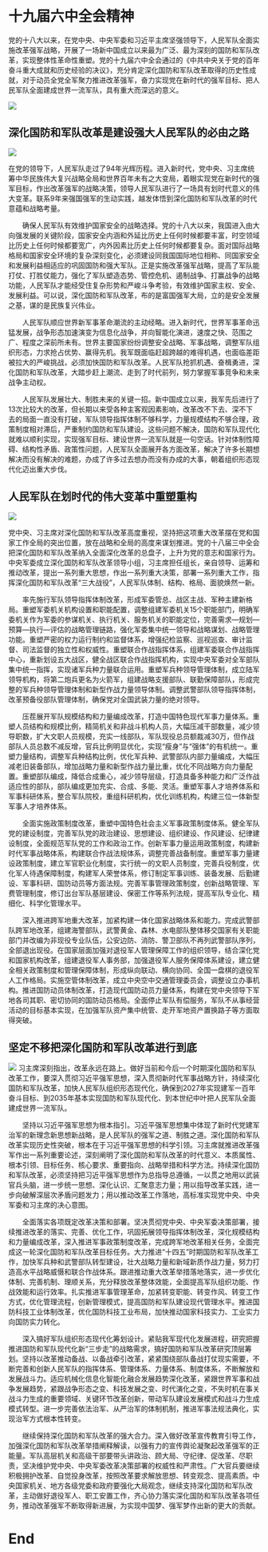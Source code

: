 # 十九届六中全会精神

党的十八大以来，在党中央、中央军委和习近平主席坚强领导下，人民军队全面实施改革强军战略，开展了一场新中国成立以来最为广泛、最为深刻的国防和军队改革，实现整体性革命性重塑。党的十九届六中全会通过的《中共中央关于党的百年奋斗重大成就和历史经验的决议》，充分肯定深化国防和军队改革取得的历史性成就，对于动员全党全军聚力推进改革强军，奋力实现党在新时代的强军目标、把人民军队全面建成世界一流军队，具有重大而深远的意义。


![](http://www.people.cn/img/2020peopleindex/img/database.png)



## 深化国防和军队改革是建设强大人民军队的必由之路
![](http://www.people.cn/NMediaFile/2022/0108/MAIN202201080916469292968683471.jpg)

在党的领导下，人民军队走过了94年光辉历程。进入新时代，党中央、习主席统筹中华民族伟大复兴战略全局和世界百年未有之大变局，着眼实现党在新时代的强军目标，作出改革强军的战略决策，领导人民军队进行了一场具有划时代意义的伟大变革。联系9年来强国强军的生动实践，越发体悟到深化国防和军队改革的时代意蕴和战略考量。

　　确保人民军队有效维护国家安全的战略选择。党的十八大以来，我国进入由大向强发展的关键阶段，国家安全内涵和外延比历史上任何时候都要丰富，时空领域比历史上任何时候都要宽广，内外因素比历史上任何时候都要复杂。面对国际战略格局和国家安全环境的复杂深刻变化，必须建设同我国国际地位相称、同国家安全和发展利益相适应的巩固国防和强大军队。正是实施改革强军战略，提高了军队能打仗、打胜仗能力，强化了军队塑造态势、管控危机、遏制战争、打赢战争的战略功能，人民军队才能经受住复杂形势和严峻斗争考验，有效维护国家主权、安全、发展利益。可以说，深化国防和军队改革，布的是富国强军大局，立的是安全发展之基，谋的是民族复兴伟业。

　　人民军队顺应世界新军事革命潮流的主动经略。进入新时代，世界军事革命迅猛发展，战争形态加速演变为信息化战争，并向智能化演进，速度之快、范围之广、程度之深前所未有。世界主要国家纷纷调整安全战略、军事战略，调整军队组织形态，力求抢占优势、赢得先机。我军既面临赶超跨越的难得机遇，也面临差距被拉大的严峻挑战，必须加快国防和军队改革。人民军队抢抓机遇、奋楫勇进，深化国防和军队改革，大踏步赶上潮流、走到了时代前列，努力掌握军事竞争和未来战争主动权。

　　人民军队发展壮大、制胜未来的关键一招。新中国成立以来，我军先后进行了13次比较大的改革，但长期以来受各种主客观因素影响，改革改不下去、深不下去的局面一直没有打破，军队领导指挥体制不够科学，力量规模结构不够合理，政策制度相对滞后，严重制约国防和军队建设。这些问题不解决，国防和军队现代化就难以顺利实现，实现强军目标、建设世界一流军队就是一句空话。针对体制性障碍、结构性矛盾、政策性问题，人民军队全面展开各方面改革，解决了许多长期想解决而没有解决的难题，办成了许多过去想办而没有办成的大事，朝着组织形态现代化迈出重大步伐。
  
## 人民军队在划时代的伟大变革中重塑重构
![](http://www.people.cn/NMediaFile/2022/0108/MAIN202201080956330016176655990.JPG)

党中央、习主席对深化国防和军队改革高度重视，坚持把这项重大改革摆在党和国家工作全局的突出位置，放在战略和全局的高度来谋划推进。党的十八届三中全会把深化国防和军队改革纳入全面深化改革的总盘子，上升为党的意志和国家行为。中央军委成立深化国防和军队改革领导小组，习主席担任组长，亲自领导、运筹和推动改革，提出一系列重大思想，作出一系列重大决策，部署一系列重大工作，指挥深化国防和军队改革“三大战役”，人民军队体制、结构、格局、面貌焕然一新。

　　率先施行军队领导指挥体制改革，形成军委管总、战区主战、军种主建新格局。重塑军委机关机构设置和职能配置，调整组建军委机关15个职能部门，明确军委机关作为军委的参谋机关、执行机关、服务机关的职能定位，完善需求—规划—预算—执行—评估的战略管理链路，强化军委集中统一领导和战略谋划、战略管理功能。重塑严密的权力运行制约和监督体系，增强纪检监察、巡视巡查、审计监督、司法监督的独立性和权威性。重塑联合作战指挥体系，组建军委联合作战指挥中心，重新划设五大战区，健全战区联合作战指挥机构，实现中央军委对全军部队集中统一指挥，实现诸军兵种力量联合运用。重塑军兵种领导管理体制，成立陆军领导机构，将第二炮兵更名为火箭军，组建战略支援部队、联勤保障部队，形成完整的军兵种领导管理体制和新型作战力量领导体制。调整武警部队领导指挥体制，改革预备役部队管理体制，确保党对全国武装力量的绝对领导。

　　压茬展开军队规模结构和力量编成改革，打造中国特色现代军事力量体系。重塑人员结构和规模比例，精简机关和非战斗机构人员，大幅压减干部数量，减少领导职数，扩大文职人员规模，充实一线部队，军队现役总员额裁减30万，但作战部队人员总数不减反增，官兵比例明显优化，实现“瘦身”与“强体”的有机统一。重塑力量结构，调整军兵种结构比例，优化军兵种、武警部队内部力量编成，大幅压减老旧装备部队，增加战略力量和新型作战力量比重，优化不同战略方向力量配置。重塑部队编成，降低合成重心，减少领导层级，打造具备多种能力和广泛作战适应性的部队，部队编成更加充实、合成、多能、灵活。重塑军事人才培养体系和军事科研体系，整合军队院校，重组科研机构，优化训练机构，构建三位一体新型军事人才培养体系。

　　全面实施政策制度改革，重塑中国特色社会主义军事政策制度体系。健全军队党的建设制度，完善军队党的政治建设、思想建设、组织建设、作风建设、纪律建设制度，全面规范军队党的工作和政治工作。创新军事力量运用政策制度，构建新时代军事战略体系，构建联合作战法规体系，调整完善战备制度。重塑军事力量建设政策制度，建立军官职业化制度，实行统一的文职人员制度，完善兵役制度，优化军人待遇保障制度，构建军人荣誉体系，修订制定军事训练、装备发展、后勤建设、军事科研、国防动员等方面法规。完善军事管理政策制度，创新战略管理、军费管理制度，修订出台军队基层建设、保密工作等系列法规，提高军队专业化、精细化、科学化管理水平。

　　深入推进跨军地重大改革，加紧构建一体化国家战略体系和能力。完成武警部队跨军地改革，组建海警部队，武警黄金、森林、水电部队整体移交国家有关职能部门并改编为非现役专业队伍，公安边防、消防、警卫部队不再列武警部队序列，全部退出现役。在国家层面加强对退役军人管理保障工作的组织领导，结合深化党和国家机构改革，组建退役军人事务部，加强退役军人服务保障体系建设，建立健全相关政策制度和管理保障体制，形成纵向联动、横向协同、全国一盘棋的退役军人工作格局。实施空管体制改革，成立中央空中交通管理委员会，调整设立办事机构。推进国防动员体制改革，打造现代国防动员力量体系，构建在党中央领导下军地各司其职、密切协同的国防动员格局。全面停止军队有偿服务，军队不从事经营活动的目标基本实现，在加强军队资产集中统管、走开军地资产置换路子等方面取得突破。


## 坚定不移把深化国防和军队改革进行到底

![](http://cpc.people.com.cn/NMediaFile/2021/1231/MAIN202112312000543001436882954.jpg)
习主席深刻指出，改革永远在路上。做好当前和今后一个时期深化国防和军队改革工作，要深入贯彻习近平强军思想，深入贯彻新时代军事战略方针，持续深化国防和军队改革，加快人民军队组织形态现代化，确保到2027年实现建军一百年奋斗目标、到2035年基本实现国防和军队现代化、到本世纪中叶把人民军队全面建成世界一流军队。

　　坚持以习近平强军思想为根本指引。习近平强军思想集中体现了新时代党建军治军的新理念新思想新战略，是人民军队的强军之道、制胜之道。深化国防和军队改革实现历史性突破，根本在于习近平强军思想的科学引领。习主席就推进改革强军作出一系列重要论述，深刻阐明了深化国防和军队改革的时代意义、本质属性、根本引领、目标任务、核心要求、重要指向、战略举措和科学方法。持续深化国防和军队改革，必须坚持把习近平强军思想作为总指导总遵循，一以贯之地用以武装官兵头脑，进一步统一思想、深化认识、汇聚意志力量；用以指导改革实践，进一步向破解深层次矛盾问题发力；用以推动改革工作落地，高标准实现党中央、中央军委和习主席的决心意图。

　　全面落实各项既定改革决策和部署。坚决贯彻党中央、中央军委决策部署，接续推进改革的落实、完善、优化工作，巩固拓展领导指挥体制改革，深化规模结构和力量编成改革，深入推进军事政策制度改革，完成跨军地改革相关任务，全面完成这一轮深化国防和军队改革目标任务。大力推进“十四五”时期国防和军队改革工作，加快军兵种和武警部队转型建设，壮大战略力量和新域新质作战力量，努力打造高水平战略威慑和联合作战体系。跟进推动重大改革举措落地落实，进一步优化体制、完善机制、理顺关系，充分释放改革整体效能，全面提高军队组织功能、作战效能和运行效率。扎实推进军事管理革命，加紧转变职能、转变作风、转变工作方式，优化管理流程，创新管理模式，提高国防和军队建设现代管理水平。推进国防科技工业体制改革，优化国防科技工业布局，加快推动国家科技实力、工业实力向国防实力转化。

　　深入搞好军队组织形态现代化筹划设计。紧贴我军现代化发展进程，研究把握推进国防和军队现代化新“三步走”的战略需求，搞好国防和军队改革研究顶层筹划。坚持以改革推动备战、以备战牵引改革，紧紧围绕部队备战打仗现实需要，不断完善和创新人民军队的指挥体系、管理体系、力量体系、制度体系，不断解放和发展战斗力。适应机械化信息化智能化融合发展趋势深化改革，紧跟世界军事和战争发展趋势，紧跟战争形态之变、科技发展之变、时代演化之变，不失时机在事关战斗力生成的重要领域、关键环节改革创新，带动军队建设发展模式和战斗力生成模式转型。进一步完善依法治军、从严治军的体制机制，推进军事法规法典化，实现治军方式根本性转变。

　　继续保持深化国防和军队改革的强大合力。深入做好改革宣传教育引导工作，加强深化国防和军队改革举措阐释解读，以强有力的宣传舆论凝聚起改革强军的正能量。军队高层机关和高级干部要带头讲政治、顾大局、守纪律、促改革、尽职责，坚决维护党中央、中央军委改革决策部署的权威性和严肃性。广大官兵要继续积极拥护改革、自觉投身改革，按照改革要求解放思想、转变观念、提高素质。中央国家机关、地方各级党委和政府要强化大局观念，继续支持深化国防和军队改革，主动做好退役军人、职工安置工作，齐心协力落实深化国防和军队改革各项任务，推动改革强军不断取得新进展，为实现中国梦、强军梦作出新的更大的贡献。

# End
